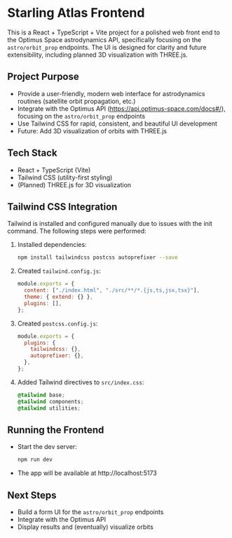 # Starling Atlas Frontend

This is a React + TypeScript + Vite project for a polished web front end to the Optimus Space astrodynamics API, specifically focusing on the `astro/orbit_prop` endpoints. The UI is designed for clarity and future extensibility, including planned 3D visualization with THREE.js.

## Project Purpose

- Provide a user-friendly, modern web interface for astrodynamics routines (satellite orbit propagation, etc.)
- Integrate with the Optimus API (https://api.optimus-space.com/docs#/), focusing on the `astro/orbit_prop` endpoints
- Use Tailwind CSS for rapid, consistent, and beautiful UI development
- Future: Add 3D visualization of orbits with THREE.js

## Tech Stack

- React + TypeScript (Vite)
- Tailwind CSS (utility-first styling)
- (Planned) THREE.js for 3D visualization

## Tailwind CSS Integration

Tailwind is installed and configured manually due to issues with the init command. The following steps were performed:

1. Installed dependencies:
   ```sh
   npm install tailwindcss postcss autoprefixer --save
   ```
2. Created `tailwind.config.js`:
   ```js
   module.exports = {
     content: ["./index.html", "./src/**/*.{js,ts,jsx,tsx}"],
     theme: { extend: {} },
     plugins: [],
   };
   ```
3. Created `postcss.config.js`:
   ```js
   module.exports = {
     plugins: {
       tailwindcss: {},
       autoprefixer: {},
     },
   };
   ```
4. Added Tailwind directives to `src/index.css`:
   ```css
   @tailwind base;
   @tailwind components;
   @tailwind utilities;
   ```

## Running the Frontend

- Start the dev server:
  ```sh
  npm run dev
  ```
- The app will be available at http://localhost:5173

## Next Steps

- Build a form UI for the `astro/orbit_prop` endpoints
- Integrate with the Optimus API
- Display results and (eventually) visualize orbits
